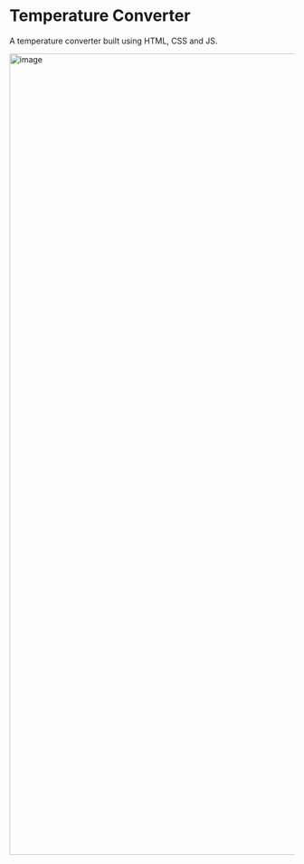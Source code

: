 # Temperature Converter

A temperature converter built using HTML, CSS and JS.

<img width="1417" alt="image" src="https://github.com/stephenkettley/temperature-converter/assets/109079565/4c51ffd3-d06f-4fa5-a8a7-0acbfc6fb62d">


